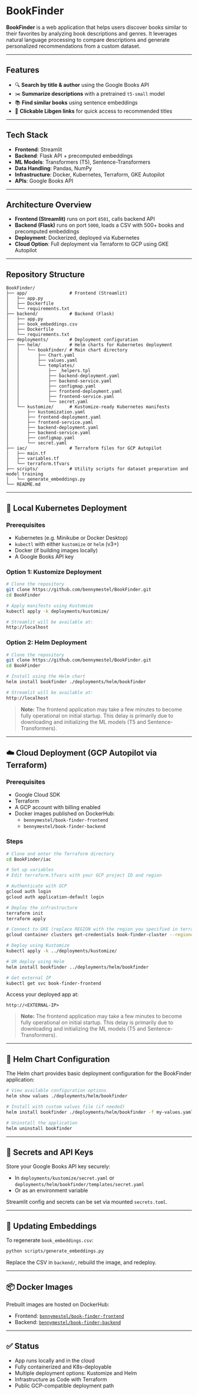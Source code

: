 # BookFinder

**BookFinder** is a web application that helps users discover books similar to their favorites by analyzing book descriptions and genres. It leverages natural language processing to compare descriptions and generate personalized recommendations from a custom dataset.

---

## Features

- 🔍 **Search by title & author** using the Google Books API
- ✂️ **Summarize descriptions** with a pretrained `t5-small` model
- 📚 **Find similar books** using sentence embeddings
- 🔗 **Clickable Libgen links** for quick access to recommended titles

---

## Tech Stack

- **Frontend**: Streamlit
- **Backend**: Flask API + precomputed embeddings
- **ML Models**: Transformers (T5), Sentence-Transformers
- **Data Handling**: Pandas, NumPy
- **Infrastructure**: Docker, Kubernetes, Terraform, GKE Autopilot
- **APIs**: Google Books API

---

## Architecture Overview

- **Frontend (Streamlit)** runs on port `8501`, calls backend API
- **Backend (Flask)** runs on port `5000`, loads a CSV with 500+ books and precomputed embeddings
- **Deployment**: Dockerized, deployed via Kubernetes
- **Cloud Option**: Full deployment via Terraform to GCP using GKE Autopilot

---

## Repository Structure

```
BookFinder/
├── app/                # Frontend (Streamlit)
│   ├── app.py
│   ├── Dockerfile
│   └── requirements.txt
├── backend/            # Backend (Flask)
│   ├── app.py
│   ├── book_embeddings.csv
│   ├── Dockerfile
│   └── requirements.txt
├── deployments/        # Deployment configuration
│   ├── helm/           # Helm charts for Kubernetes deployment
│   │   └── bookfinder/ # Main chart directory
│   │       ├── Chart.yaml
│   │       ├── values.yaml
│   │       └── templates/
│   │           ├── _helpers.tpl
│   │           ├── backend-deployment.yaml
│   │           ├── backend-service.yaml
│   │           ├── configmap.yaml
│   │           ├── frontend-deployment.yaml
│   │           ├── frontend-service.yaml
│   │           └── secret.yaml
│   └── kustomize/      # Kustomize-ready Kubernetes manifests
│       ├── kustomization.yaml
│       ├── frontend-deployment.yaml
│       ├── frontend-service.yaml
│       ├── backend-deployment.yaml
│       ├── backend-service.yaml
│       ├── configmap.yaml
│       └── secret.yaml
├── iac/                # Terraform files for GCP Autopilot
│   ├── main.tf
│   ├── variables.tf
│   └── terraform.tfvars
├── scripts/            # Utility scripts for dataset preparation and model training
│   └── generate_embeddings.py
└── README.md
```

---

## 🔧 Local Kubernetes Deployment

### Prerequisites

- Kubernetes (e.g. Minikube or Docker Desktop)
- `kubectl` with either `kustomize` or `helm` (v3+)
- Docker (if building images locally)
- A Google Books API key

### Option 1: Kustomize Deployment

```bash
# Clone the repository
git clone https://github.com/bennymestel/BookFinder.git
cd BookFinder

# Apply manifests using Kustomize
kubectl apply -k deployments/kustomize/

# Streamlit will be available at:
http://localhost
```

### Option 2: Helm Deployment

```bash
# Clone the repository
git clone https://github.com/bennymestel/BookFinder.git
cd BookFinder

# Install using the Helm chart
helm install bookfinder ./deployments/helm/bookfinder

# Streamlit will be available at:
http://localhost
```

> **Note:** The frontend application may take a few minutes to become fully operational on initial startup. This delay is primarily due to downloading and initializing the ML models (T5 and Sentence-Transformers).

---

## ☁️ Cloud Deployment (GCP Autopilot via Terraform)

### Prerequisites

- Google Cloud SDK
- Terraform
- A GCP account with billing enabled
- Docker images published on DockerHub:
  - `bennymestel/book-finder-frontend`
  - `bennymestel/book-finder-backend`

### Steps

```bash
# Clone and enter the Terraform directory
cd BookFinder/iac

# Set up variables
# Edit terraform.tfvars with your GCP project ID and region

# Authenticate with GCP
gcloud auth login
gcloud auth application-default login

# Deploy the infrastructure
terraform init
terraform apply

# Connect to GKE (replace REGION with the region you specified in terraform.tfvars)
gcloud container clusters get-credentials book-finder-cluster --region=REGION

# Deploy using Kustomize
kubectl apply -k ../deployments/kustomize/

# OR deploy using Helm
helm install bookfinder ../deployments/helm/bookfinder

# Get external IP
kubectl get svc book-finder-frontend
```

Access your deployed app at:

```
http://<EXTERNAL-IP>
```

> **Note:** The frontend application may take a few minutes to become fully operational on initial startup. This delay is primarily due to downloading and initializing the ML models (T5 and Sentence-Transformers).
---

## 🛞 Helm Chart Configuration

The Helm chart provides basic deployment configuration for the BookFinder application:

```bash
# View available configuration options
helm show values ./deployments/helm/bookfinder

# Install with custom values file (if needed)
helm install bookfinder ./deployments/helm/bookfinder -f my-values.yaml

# Uninstall the application
helm uninstall bookfinder
```

---

## 🔐 Secrets and API Keys

Store your Google Books API key securely:

- In `deployments/kustomize/secret.yaml` or `deployments/helm/bookfinder/templates/secret.yaml`
- Or as an environment variable

Streamlit config and secrets can be set via mounted `secrets.toml`.

---

## 🔁 Updating Embeddings

To regenerate `book_embeddings.csv`:

```bash
python scripts/generate_embeddings.py
```

Replace the CSV in `backend/`, rebuild the image, and redeploy.

---

## 📦 Docker Images

Prebuilt images are hosted on DockerHub:

- Frontend: [`bennymestel/book-finder-frontend`](https://hub.docker.com/r/bennymestel/book-finder-frontend)
- Backend: [`bennymestel/book-finder-backend`](https://hub.docker.com/r/bennymestel/book-finder-backend)

---

## ✅ Status

- App runs locally and in the cloud
- Fully containerized and K8s-deployable
- Multiple deployment options: Kustomize and Helm
- Infrastructure as Code with Terraform
- Public GCP-compatible deployment path
